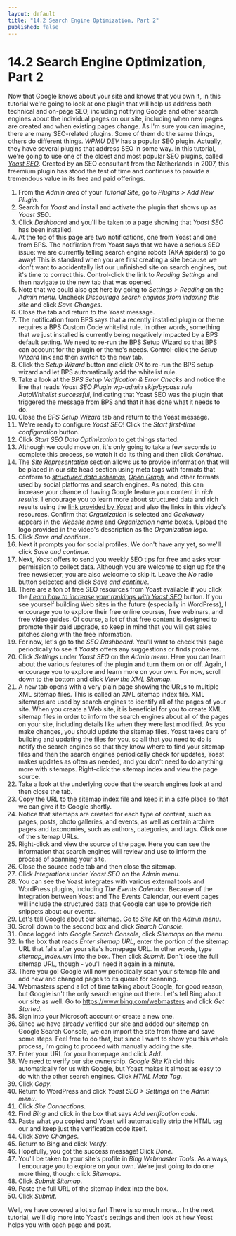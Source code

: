 ```yaml
---
layout: default
title: "14.2 Search Engine Optimization, Part 2"
published: false
---
```


# 14.2 Search Engine Optimization, Part 2

Now that Google knows about your site and knows that you own it, in this tutorial we're going to look at one plugin that will help us address both technical and on-page SEO, including notifying Google and other search engines about the individual pages on our site, including when new pages are created and when existing pages change. As I'm sure you can imagine, there are many SEO-related plugins. Some of them do the same things, others do different things. _WPMU DEV_ has a popular SEO plugin. Actually, they have several plugins that address SEO in some way. In this tutorial, we're going to use one of the oldest and most popular SEO plugins, called [_Yoast SEO_](https://yoast.com/wordpress/plugins/seo/). Created by an SEO consultant from the Netherlands in 2007, this freemium plugin has stood the test of time and continues to provide a tremendous value in its free and paid offerings.

1. From the _Admin area_ of your _Tutorial Site_, go to _Plugins > Add New Plugin_.
2. Search for _Yoast_ and install and activate the plugin that shows up as _Yoast SEO_.
3. Click _Dashboard_ and you'll be taken to a page showing that _Yoast SEO_ has been installed.
4. At the top of this page are two notifications, one from Yoast and one from BPS. The notifiation from Yoast says that we have a serious SEO issue: we are currently telling search engine robots (AKA spiders) to go away! This is standard when you are first creating a site because we don't want to accidentally list our unfinished site on search engines, but it's time to correct this. Control-click the link to _Reading Settings_ and then navigate to the new tab that was opened.
5. Note that we could also get here by going to _Settings > Reading_ on the _Admin menu_. Uncheck _Discourage search engines from indexing this site_ and click _Save Changes_.
6. Close the tab and return to the Yoast message.
7. The notification from BPS says that a recently installed plugin or theme requires a BPS Custom Code whitelist rule. In other words, something that we just installed is currently being negatively impacted by a BPS default setting. We need to re-run the BPS Setup Wizard so that BPS can account for the plugin or theme's needs. Control-click the _Setup Wizard_ link and then switch to the new tab.
8. Click the _Setup Wizard_ button and click _OK_ to re-run the BPS setup wizard and let BPS automatically add the whitelist rule.
9. Take a look at the _BPS Setup Verification & Error Checks_ and notice the line that reads _Yoast SEO Plugin wp-admin skip/bypass rule AutoWhitelist successful_, indicating that Yoast SEO was the plugin that triggered the message from BPS and that it has done what it needs to do.
10. Close the _BPS Setup Wizard_ tab and return to the Yoast message.
11. We're ready to configure _Yoast SEO_! Click the _Start first-time configuration_ button.
12. Click _Start SEO Data Optimization_ to get things started.
13. Although we could move on, it's only going to take a few seconds to complete this process, so watch it do its thing and then click _Continue_.
14. The _Site Representation_ section allows us to provide information that will be placed in our site head section using meta tags with formats that conform to [_structured data schemas_](https://schema.org/docs/schemas.html), [_Open Graph_](https://developers.facebook.com/docs/sharing/webmasters/), and other formats used by social platforms and search engines. As noted, this can increase your chance of having Google feature your content in _rich results_. I encourage you to learn more about structured data and rich results using the [link provided by _Yoast_](https://yoast.com/rich-results-schema-structured-data-story/) and also the links in this video's resources. Confirm that _Organization_ is selected and _Geekaway_ appears in the _Website name_ and _Organization name_ boxes. Upload the logo provided in the video's description as the _Organization logo_.
15. Click _Save and continue_.
16. Next it prompts you for social profiles. We don't have any yet, so we'll click _Save and continue_.
17. Next, _Yoast_ offers to send you weekly SEO tips for free and asks your permission to collect data. Although you are welcome to sign up for the free newsletter, you are also welcome to skip it. Leave the _No_ radio button selected and click _Save and continue_.
18. There are a ton of free SEO resources from Yoast available if you click the [_Learn how to increase your rankings with Yoast SEO_](https://yoast.com/get-the-most-out-of-yoast-seo/) button. If you see yourself building Web sites in the future (especially in WordPress), I encourage you to explore their free online courses, free webinars, and free video guides. Of course, a lot of that free content is designed to promote their paid upgrade, so keep in mind that you will get sales pitches along with the free information.
19. For now, let's go to the _SEO Dashboard_. You'll want to check this page periodically to see if _Yoasts_ offers any suggestions or finds problems.
20. Click _Settings_ under _Yoast SEO_ on the _Admin menu_. Here you can learn about the various features of the plugin and turn them on or off. Again, I encourage you to explore and learn more on your own. For now, scroll down to the bottom and click _View the XML Sitemap_.
21. A new tab opens with a very plain page showing the URLs to multiple XML sitemap files. This is called an XML sitemap index file. XML sitemaps are used by search engines to identify all of the pages of your site. When you create a Web site, it is beneficial for you to create XML sitemap files in order to inform the search engines about all of the pages on your site, including details like when they were last modified. As you make changes, you should update the sitemap files. Yoast takes care of building and updating the files for you, so all that you need to do is notify the search engines so that they know where to find your sitemap files and then the search engines periodically check for updates, Yoast makes updates as often as needed, and you don't need to do anything more with sitemaps. Right-click the sitemap index and view the page source.
22. Take a look at the underlying code that the search engines look at and then close the tab.
23. Copy the URL to the sitemap index file and keep it in a safe place so that we can give it to Google shortly.
24. Notice that sitemaps are created for each type of content, such as pages, posts, photo galleries, and events, as well as certain archive pages and taxonomies, such as authors, categories, and tags. Click one of the sitemap URLs.
25. Right-click and view the source of the page. Here you can see the information that search engines will review and use to inform the process of scanning your site.
26. Close the source code tab and then close the sitemap.
27. Click _Integrations_ under _Yoast SEO_ on the _Admin menu_.
28. You can see the Yoast integrates with various external tools and WordPress plugins, including _The Events Calendar_. Because of the integration between Yoast and The Events Calendar, our event pages will include the structured data that Google can use to provide rich snippets about our events.
29. Let's tell Google about our sitemap. Go to _Site Kit_ on the _Admin menu_.
30. Scroll down to the second box and click _Search Console_.
31. Once logged into _Google Search Console_, click _Sitemaps_ on the menu.
32. In the box that reads _Enter sitemap URL_, enter the portion of the sitemap URL that falls after your site's homepage URL. In other words, type _sitemap_index.xml_ into the box. Then click _Submit_. Don't lose the full sitemap URL, though - you'll need it again in a minute.
33. There you go! Google will now periodically scan your sitemap file and add new and changed pages to its queue for scanning.
34. Webmasters spend a lot of time talking about Google, for good reason, but Google isn't the only search engine out there. Let's tell Bing about our site as well. Go to <https://www.bing.com/webmasters> and click _Get Started_.
35. Sign into your Microsoft account or create a new one.
36. Since we have already verified our site and added our sitemap on Google Search Console, we can import the site from there and save some steps. Feel free to do that, but since I want to show you this whole process, I'm going to proceed with manually adding the site.
37. Enter your URL for your homepage and click _Add_.
38. We need to verify our site ownership. _Google Site Kit_ did this automatically for us with Google, but Yoast makes it almost as easy to do with the other search engines. Click _HTML Meta Tag_.
39. Click _Copy_.
40. Return to WordPress and click _Yoast SEO > Settings_ on the _Admin menu_.
41. Click _Site Connections_.
42. Find _Bing_ and click in the box that says _Add verification code_.
43. Paste what you copied and Yoast will automatically strip the HTML tag our and keep just the verification code itself.
44. Click _Save Changes_.
45. Return to Bing and click _Verify_.
46. Hopefully, you got the success message! Click _Done_.
47. You'll be taken to your site's profile in _Bing Webmaster Tools_. As always, I encourage you to explore on your own. We're just going to do one more thing, though: click _Sitemaps_.
48. Click _Submit Sitemap_.
49. Paste the full URL of the sitemap index into the box.
50. Click _Submit_.

Well, we have covered a lot so far! There is so much more... In the next tutorial, we'll dig more into Yoast's settings and then look at how Yoast helps you with each page and post.
